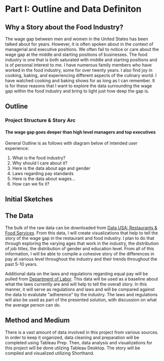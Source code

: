 # Part I: Outline and Data Definiton
## Why a Story about the Food Industry?
The wage gap between men and women in the United States has been talked about for years. However, it is often spoken about in the context of managerial and executive positions. We often fail to notice or care about the wage gap at the middle and starting positions of businesses. The food industry is one that is both saturated with middle and starting positions and is of personal interest to me. I have numerous family members who have worked in the food industry, some for over twenty years. I also find joy in cooking, baking, and experiencing different aspects of the culinary world. I have watched cooking and baking shows for as long as I can remember. It is for these reasons that I want to explore the data surrounding the wage gap within the food industry and bring to light just how deep the gap is. 

## Outline
### Project Structure & Story Arc
#### The wage gap goes deeper than high level managers and top executives
General Outline is as follows with diagram below of intended user experience:
1. What is the food industry?
2. Why should I care about it?
3. Here is the data about age and gender
4. Laws regarding pay standards
5. Here is the data about wages...
6. How can we fix it?

   


## Initial Sketches

## The Data
The bulk of the raw data can be downloaded from [Data USA: Restaurants & Food Services](https://datausa.io/profile/naics/restaurants-food-services?changeOccupation=valueOption&educationWorkforceWage=wage&workforcePyramid=wage). From this data, I will create visualizations that help to tell the story of the wage gap in the restaurant and food industry. I plan to do that through exploring the varying ages that work in the industry, the distribution of job titles, the distribution of gender and education level. From all of this information, I will be able to compile a cohesive story of the differences in pay at various level throughout the industry and their trends throughout the past 5-10 years. 

Additional data on the laws and regulations regarding equal pay will be pulled from [Department of Labor](https://www.dol.gov/agencies/wb/equal-pay-protections). This data will be used as a baseline about what the laws currently are and will help to tell the overall story. In this manner, it will serve as regulations and laws and will be compared against the data to evalutate "adherence" by the industry. The laws and regulations will also be used as part of the presented solution, with discussion on what the average person can do.

## Method and Medium
There is a vast amount of data involved in this project from various sources. In order to keep it organized, data cleaning and preparation will be completed using Tableau Prep. Then, data analysis and visualizations for this project will be done utilzing Tableau Desktop. The story will be compiled and visualized utilizing Shorthand.
